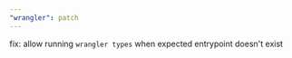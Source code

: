 ```yaml
---
"wrangler": patch
---
```


fix: allow running `wrangler types` when expected entrypoint doesn't exist
